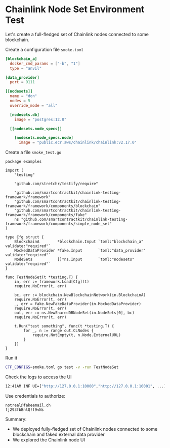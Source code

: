 # Chainlink Node Set Environment Test

Let's create a full-fledged set of Chainlink nodes connected to some blockchain.

Create a configuration file `smoke.toml`
```toml
[blockchain_a]
  docker_cmd_params = ["-b", "1"]
  type = "anvil"

[data_provider]
  port = 9111

[[nodesets]]
  name = "don"
  nodes = 5
  override_mode = "all"

  [nodesets.db]
    image = "postgres:12.0"

  [[nodesets.node_specs]]

    [nodesets.node_specs.node]
      image = "public.ecr.aws/chainlink/chainlink:v2.17.0"
```

Create a file `smoke_test.go`
```golang
package examples

import (
	"testing"

	"github.com/stretchr/testify/require"

	"github.com/smartcontractkit/chainlink-testing-framework/framework"
	"github.com/smartcontractkit/chainlink-testing-framework/framework/components/blockchain"
	"github.com/smartcontractkit/chainlink-testing-framework/framework/components/fake"
	ns "github.com/smartcontractkit/chainlink-testing-framework/framework/components/simple_node_set"
)

type Cfg struct {
	BlockchainA        *blockchain.Input `toml:"blockchain_a" validate:"required"`
	MockedDataProvider *fake.Input       `toml:"data_provider" validate:"required"`
	NodeSets           []*ns.Input       `toml:"nodesets" validate:"required"`
}

func TestNodeSet(t *testing.T) {
	in, err := framework.Load[Cfg](t)
	require.NoError(t, err)

	bc, err := blockchain.NewBlockchainNetwork(in.BlockchainA)
	require.NoError(t, err)
	_, err = fake.NewFakeDataProvider(in.MockedDataProvider)
	require.NoError(t, err)
	out, err := ns.NewSharedDBNodeSet(in.NodeSets[0], bc)
	require.NoError(t, err)

	t.Run("test something", func(t *testing.T) {
		for _, n := range out.CLNodes {
			require.NotEmpty(t, n.Node.ExternalURL)
		}
	})
}
```

Run it
```bash
CTF_CONFIGS=smoke.toml go test -v -run TestNodeSet
```

Check the logs to access the UI
```bash
12:41AM INF UI=["http://127.0.0.1:10000","http://127.0.0.1:10001", ...]
```

Use credentials to authorize:
```
notreal@fakeemail.ch
fj293fbBnlQ!f9vNs
```

Summary:
- We deployed fully-fledged set of Chainlink nodes connected to some blockchain and faked external data provider
- We explored the Chainlink node UI


